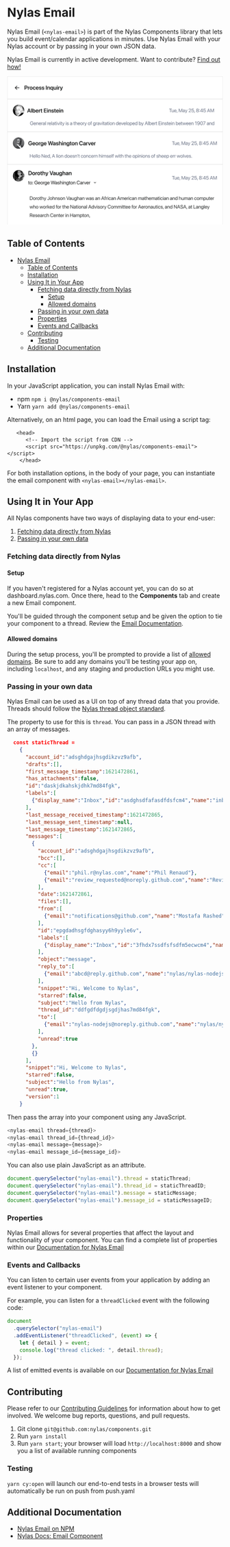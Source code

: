 # Nylas Email

Nylas Email (`<nylas-email>`) is part of the Nylas Components library that lets you build event/calendar applications in minutes. Use Nylas Email with your Nylas account or by passing in your own JSON data.

Nylas Email is currently in active development. Want to contribute? [Find out how!](../../CONTRIBUTING.md)

![Nylas Email](sample.png)

## Table of Contents

- [Nylas Email](#nylas-email)
  - [Table of Contents](#table-of-contents)
  - [Installation](#installation)
  - [Using It in Your App](#using-it-in-your-app)
    - [Fetching data directly from Nylas](#fetching-data-directly-from-nylas)
      - [Setup](#setup)
      - [Allowed domains](#allowed-domains)
    - [Passing in your own data](#passing-in-your-own-data)
    - [Properties](#properties)
    - [Events and Callbacks](#events-and-callbacks)
  - [Contributing](#contributing)
    - [Testing](#testing)
  - [Additional Documentation](#additional-documentation)

## Installation

In your JavaScript application, you can install Nylas Email with:

- npm `npm i @nylas/components-email`
- Yarn `yarn add @nylas/components-email`

Alternatively, on an html page, you can load the Email using a script tag:

```
   <head>
      <!-- Import the script from CDN -->
      <script src="https://unpkg.com/@nylas/components-email"></script>
    </head>
```

For both installation options, in the body of your page, you can instantiate the email component with `<nylas-email></nylas-email>`.

## Using It in Your App

All Nylas components have two ways of displaying data to your end-user:

1. [Fetching data directly from Nylas](#fetching-data-directly-from-nylas)
2. [Passing in your own data](#passing-in-your-own-data)

### Fetching data directly from Nylas

#### Setup

If you haven't registered for a Nylas account yet, you can do so at dashboard.nylas.com. Once there, head to the **Components** tab and create a new Email component.

You'll be guided through the component setup and be given the option to tie your component to a thread. Review the [Email Documentation](https://developer.nylas.com/docs/user-experience/components/email-component/).

#### Allowed domains

During the setup process, you'll be prompted to provide a list of [allowed domains](https://developer.nylas.com/docs/user-experience/components/email-component/#allowed-domains). Be sure to add any domains you'll be testing your app on, including `localhost`, and any staging and production URLs you might use.

### Passing in your own data

Nylas Email can be used as a UI on top of any thread data that you provide. Threads should follow the [Nylas thread object standard](https://developer.nylas.com/docs/api/#tag--Threads).

The property to use for this is `thread`. You can pass in a JSON thread with an array of messages.

```json
  const staticThread =
    {
      "account_id":"adsghdgajhsgdikzvz9afb",
      "drafts":[],
      "first_message_timestamp":1621472861,
      "has_attachments":false,
      "id":"daskjdkahskjdhk7md84fgk",
      "labels":[
        {"display_name":"Inbox","id":"asdghsdfafasdfdsfcm4","name":"inbox"}
      ],
      "last_message_received_timestamp":1621472865,
      "last_message_sent_timestamp":null,
      "last_message_timestamp":1621472865,
      "messages":[
        {
          "account_id":"adsghdgajhsgdikzvz9afb",
          "bcc":[],
          "cc":[
            {"email":"phil.r@nylas.com","name":"Phil Renaud"},
            {"email":"review_requested@noreply.github.com","name":"Review requested"}
          ],
          "date":1621472861,
          "files":[],
          "from":[
            {"email":"notifications@github.com","name":"Mostafa Rashed"}
          ],
          "id":"epgdadhsgfdghasyy6h9yyle6v",
          "labels":[
            {"display_name":"Inbox","id":"3fhdx7ssdfsfsdfm5ecwcm4","name":"inbox"}
          ],
          "object":"message",
          "reply_to":[
            {"email":"abcd@reply.github.com","name":"nylas/nylas-nodejs"}
          ],
          "snippet":"Hi, Welcome to Nylas",
          "starred":false,
          "subject":"Hello from Nylas",
          "thread_id":"ddfgdfdgdjsgdjhas7md84fgk",
          "to":[
            {"email":"nylas-nodejs@noreply.github.com","name":"nylas/nylas-nodejs"}
          ],
          "unread":true
        },
        {}
      ],
      "snippet":"Hi, Welcome to Nylas",
      "starred":false,
      "subject":"Hello from Nylas",
      "unread":true,
      "version":1
    }
```

Then pass the array into your component using any JavaScript.

```js
<nylas-email thread={thread}>
<nylas-email thread_id={thread_id}>
<nylas-email message={message}>
<nylas-email message_id={message_id}>
```

You can also use plain JavaScript as an attribute.

```js
document.querySelector("nylas-email").thread = staticThread;
document.querySelector("nylas-email").thread_id = staticThreadID;
document.querySelector("nylas-email").message = staticMessage;
document.querySelector("nylas-email").message_id = staticMessageID;
```

### Properties

Nylas Email allows for several properties that affect the layout and functionality of your component. You can find a complete list of properties within our [Documentation for Nylas Email](https://developer.nylas.com/docs/user-experience/components/email-component/#email-properties)

### Events and Callbacks

You can listen to certain user events from your application by adding an event listener to your component.

For example, you can listen for a `threadClicked` event with the following code:

```js
document
  .querySelector("nylas-email")
  .addEventListener("threadClicked", (event) => {
    let { detail } = event;
    console.log("thread clicked: ", detail.thread);
  });
```

A list of emitted events is available on our [Documentation for Nylas Email](https://developer.nylas.com/docs/user-experience/components/email-component/#event-listeners)

## Contributing

Please refer to our [Contributing Guidelines](CONTRIBUTING.md) for information about how to get involved. We welcome bug reports, questions, and pull requests.

1. Git clone `git@github.com:nylas/components.git`
2. Run `yarn install`
3. Run `yarn start`; your browser will load `http://localhost:8000` and show you a list of available running components

### Testing

`yarn cy:open` will launch our end-to-end tests in a browser
tests will automatically be run on push from push.yaml

## Additional Documentation

- [Nylas Email on NPM](https://www.npmjs.com/package/@nylas/components-email)
- [Nylas Docs: Email Component](https://developer.nylas.com/docs/user-experience/components/email-component/)
